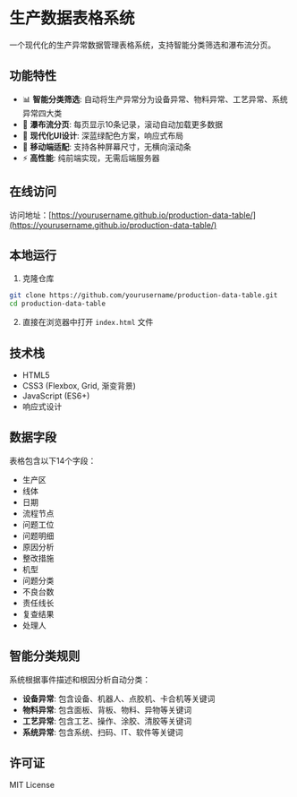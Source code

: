 # 生产数据表格系统

一个现代化的生产异常数据管理表格系统，支持智能分类筛选和瀑布流分页。

## 功能特性

- 📊 **智能分类筛选**: 自动将生产异常分为设备异常、物料异常、工艺异常、系统异常四大类
- 🌊 **瀑布流分页**: 每页显示10条记录，滚动自动加载更多数据
- 🎨 **现代化UI设计**: 深蓝绿配色方案，响应式布局
- 📱 **移动端适配**: 支持各种屏幕尺寸，无横向滚动条
- ⚡ **高性能**: 纯前端实现，无需后端服务器

## 在线访问

访问地址：[https://yourusername.github.io/production-data-table/](https://yourusername.github.io/production-data-table/)

## 本地运行

1. 克隆仓库
```bash
git clone https://github.com/yourusername/production-data-table.git
cd production-data-table
```

2. 直接在浏览器中打开 `index.html` 文件

## 技术栈

- HTML5
- CSS3 (Flexbox, Grid, 渐变背景)
- JavaScript (ES6+)
- 响应式设计

## 数据字段

表格包含以下14个字段：
- 生产区
- 线体
- 日期
- 流程节点
- 问题工位
- 问题明细
- 原因分析
- 整改措施
- 机型
- 问题分类
- 不良台数
- 责任线长
- 复查结果
- 处理人

## 智能分类规则

系统根据事件描述和根因分析自动分类：

- **设备异常**: 包含设备、机器人、点胶机、卡合机等关键词
- **物料异常**: 包含面板、背板、物料、异物等关键词
- **工艺异常**: 包含工艺、操作、涂胶、清胶等关键词
- **系统异常**: 包含系统、扫码、IT、软件等关键词

## 许可证

MIT License